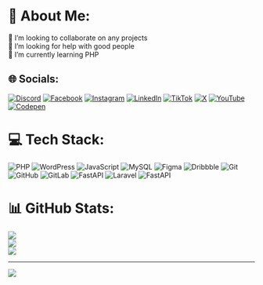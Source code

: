 # 💫 About Me:
👯 I’m looking to collaborate on any projects<br>🤝 I’m looking for help with good people<br>🌱 I’m currently learning PHP<br>


## 🌐 Socials:
[![Discord](https://img.shields.io/badge/Discord-%237289DA.svg?logo=discord&logoColor=white)](https://discord.gg/Rezamousakhani) [![Facebook](https://img.shields.io/badge/Facebook-%231877F2.svg?logo=Facebook&logoColor=white)](https://facebook.com/Rezamousakhani) [![Instagram](https://img.shields.io/badge/Instagram-%23E4405F.svg?logo=Instagram&logoColor=white)](https://instagram.com/Reza_mousakhani80) [![LinkedIn](https://img.shields.io/badge/LinkedIn-%230077B5.svg?logo=linkedin&logoColor=white)](https://linkedin.com/in/Rezamousakhani) [![TikTok](https://img.shields.io/badge/TikTok-%23000000.svg?logo=TikTok&logoColor=white)](https://tiktok.com/@Rezamousakhani) [![X](https://img.shields.io/badge/X-black.svg?logo=X&logoColor=white)](https://x.com/Rezamousakhani) [![YouTube](https://img.shields.io/badge/YouTube-%23FF0000.svg?logo=YouTube&logoColor=white)](https://youtube.com/@Rezamousakhani) [![Codepen](https://img.shields.io/badge/Codepen-000000?style=for-the-badge&logo=codepen&logoColor=white)](https://codepen.io/Rezamousakhani) 

# 💻 Tech Stack:
![PHP](https://img.shields.io/badge/php-%23777BB4.svg?style=for-the-badge&logo=php&logoColor=white) ![WordPress](https://img.shields.io/badge/WordPress-%23117AC9.svg?style=for-the-badge&logo=WordPress&logoColor=white) ![JavaScript](https://img.shields.io/badge/javascript-%23323330.svg?style=for-the-badge&logo=javascript&logoColor=%23F7DF1E) ![MySQL](https://img.shields.io/badge/mysql-4479A1.svg?style=for-the-badge&logo=mysql&logoColor=white) ![Figma](https://img.shields.io/badge/figma-%23F24E1E.svg?style=for-the-badge&logo=figma&logoColor=white) ![Dribbble](https://img.shields.io/badge/Dribbble-EA4C89?style=for-the-badge&logo=dribbble&logoColor=white) ![Git](https://img.shields.io/badge/git-%23F05033.svg?style=for-the-badge&logo=git&logoColor=white) ![GitHub](https://img.shields.io/badge/github-%23121011.svg?style=for-the-badge&logo=github&logoColor=white) ![GitLab](https://img.shields.io/badge/gitlab-%23181717.svg?style=for-the-badge&logo=gitlab&logoColor=white) ![FastAPI](https://img.shields.io/badge/FastAPI-005571?style=for-the-badge&logo=fastapi) ![Laravel](https://img.shields.io/badge/laravel-%23FF2D20.svg?style=for-the-badge&logo=laravel&logoColor=white) ![FastAPI](https://img.shields.io/badge/FastAPI-005571?style=for-the-badge&logo=fastapi)
# 📊 GitHub Stats:
![](https://github-readme-stats.vercel.app/api?username=Rezamousakhani&theme=ayu-mirage&hide_border=false&include_all_commits=false&count_private=false)<br/>
![](https://github-readme-streak-stats.herokuapp.com/?user=Rezamousakhani&theme=ayu-mirage&hide_border=false)<br/>
![](https://github-readme-stats.vercel.app/api/top-langs/?username=Rezamousakhani&theme=ayu-mirage&hide_border=false&include_all_commits=false&count_private=false&layout=compact)

---
[![](https://visitcount.itsvg.in/api?id=Rezamousakhani&icon=4&color=2)](https://visitcount.itsvg.in)

<!-- Proudly created with GPRM ( https://gprm.itsvg.in ) -->
